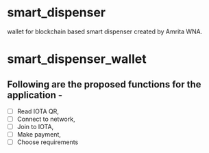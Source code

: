 # smart_dispenser

wallet for blockchain based smart dispenser created by Amrita WNA.

# smart_dispenser_wallet
## Following are the proposed functions for the application -
- [ ] Read IOTA QR,
- [ ] Connect to network,
- [ ] Join to IOTA,
- [ ] Make payment,
- [ ] Choose requirements

